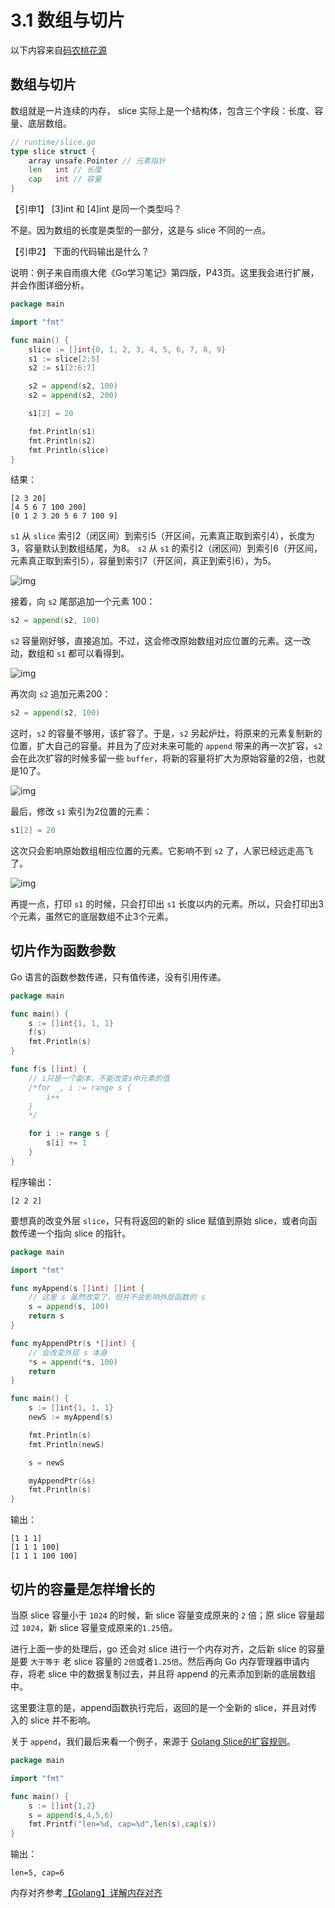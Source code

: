 # 3.1 数组与切片

以下内容来自[码农桃花源](https://qcrao91.gitbook.io/go/)

## 数组与切片

数组就是一片连续的内存， slice 实际上是一个结构体，包含三个字段：长度、容量、底层数组。

```go
// runtime/slice.go
type slice struct {
    array unsafe.Pointer // 元素指针
    len   int // 长度 
    cap   int // 容量
}
```

【引申1】 [3]int 和 [4]int 是同一个类型吗？

不是。因为数组的长度是类型的一部分，这是与 slice 不同的一点。

【引申2】 下面的代码输出是什么？

说明：例子来自雨痕大佬《Go学习笔记》第四版，P43页。这里我会进行扩展，并会作图详细分析。

```go
package main

import "fmt"

func main() {
    slice := []int{0, 1, 2, 3, 4, 5, 6, 7, 8, 9}
    s1 := slice[2:5]
    s2 := s1[2:6:7]

    s2 = append(s2, 100)
    s2 = append(s2, 200)

    s1[2] = 20

    fmt.Println(s1)
    fmt.Println(s2)
    fmt.Println(slice)
}
```

结果：

```
[2 3 20]
[4 5 6 7 100 200]
[0 1 2 3 20 5 6 7 100 9]
```

`s1` 从 `slice` 索引2（闭区间）到索引5（开区间，元素真正取到索引4），长度为3，容量默认到数组结尾，为8。 `s2` 从 `s1` 的索引2（闭区间）到索引6（开区间，元素真正取到索引5），容量到索引7（开区间，真正到索引6），为5。

![img](/Users/tianyou/Documents/Github/reading-notes/mygo/chapter3/images3/slice-1.png)

接着，向 `s2` 尾部追加一个元素 100：

```go
s2 = append(s2, 100)
```

`s2` 容量刚好够，直接追加。不过，这会修改原始数组对应位置的元素。这一改动，数组和 `s1` 都可以看得到。

![img](/Users/tianyou/Documents/Github/reading-notes/mygo/chapter3/images3/slice-2.png)



再次向 `s2` 追加元素200：

```go
s2 = append(s2, 100)
```

这时，`s2` 的容量不够用，该扩容了。于是，`s2` 另起炉灶，将原来的元素复制新的位置，扩大自己的容量。并且为了应对未来可能的 `append` 带来的再一次扩容，`s2` 会在此次扩容的时候多留一些 `buffer`，将新的容量将扩大为原始容量的2倍，也就是10了。

![img](/Users/tianyou/Documents/Github/reading-notes/mygo/chapter3/images3/slice-3.png)

最后，修改 `s1` 索引为2位置的元素：

```go
s1[2] = 20
```

这次只会影响原始数组相应位置的元素。它影响不到 `s2` 了，人家已经远走高飞了。

![img](/Users/tianyou/Documents/Github/reading-notes/mygo/chapter3/images3/slice-4.png)



再提一点，打印 `s1` 的时候，只会打印出 `s1` 长度以内的元素。所以，只会打印出3个元素，虽然它的底层数组不止3个元素。



## 切片作为函数参数

Go 语言的函数参数传递，只有值传递，没有引用传递。

```go
package main

func main() {
    s := []int{1, 1, 1}
    f(s)
    fmt.Println(s)
}

func f(s []int) {
    // i只是一个副本，不能改变s中元素的值
    /*for _, i := range s {
        i++
    }
    */

    for i := range s {
        s[i] += 1
    }
}
```

程序输出：

```
[2 2 2]
```

要想真的改变外层 `slice`，只有将返回的新的 slice 赋值到原始 slice，或者向函数传递一个指向 slice 的指针。

```go
package main

import "fmt"

func myAppend(s []int) []int {
    // 这里 s 虽然改变了，但并不会影响外层函数的 s
    s = append(s, 100)
    return s
}

func myAppendPtr(s *[]int) {
    // 会改变外层 s 本身
    *s = append(*s, 100)
    return
}

func main() {
    s := []int{1, 1, 1}
    newS := myAppend(s)

    fmt.Println(s)
    fmt.Println(newS)

    s = newS

    myAppendPtr(&s)
    fmt.Println(s)
}
```

输出：

```
[1 1 1]
[1 1 1 100]
[1 1 1 100 100]
```

## 切片的容量是怎样增长的

当原 slice 容量小于 `1024` 的时候，新 slice 容量变成原来的 `2` 倍；原 slice 容量超过 `1024`，新 slice 容量变成原来的`1.25`倍。

进行上面一步的处理后，go 还会对 slice 进行一个内存对齐，之后新 slice 的容量是要 `大于等于` 老 slice 容量的 `2倍`或者`1.25倍`。然后再向 Go 内存管理器申请内存，将老 slice 中的数据复制过去，并且将 append 的元素添加到新的底层数组中。

这里要注意的是，append函数执行完后，返回的是一个全新的 slice，并且对传入的 slice 并不影响。

关于 `append`，我们最后来看一个例子，来源于 [Golang Slice的扩容规则](https://jodezer.github.io/2017/05/golangSlice的扩容规则)。

```go
package main

import "fmt"

func main() {
    s := []int{1,2}
    s = append(s,4,5,6)
    fmt.Printf("len=%d, cap=%d",len(s),cap(s))
}
```

输出：

```
len=5, cap=6
```



内存对齐参考[【Golang】详解内存对齐](https://segmentfault.com/a/1190000040528007)